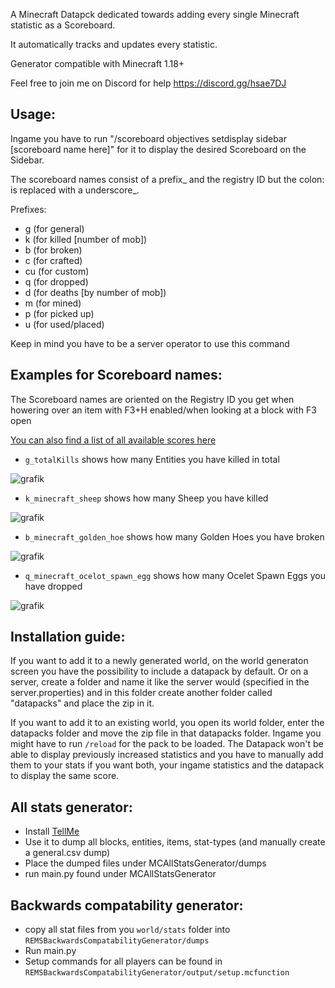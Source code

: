 A Minecraft Datapck dedicated towards adding every single Minecraft statistic as a Scoreboard.

It automatically tracks and updates every statistic.

Generator compatible with Minecraft 1.18+

Feel free to join me on Discord for help https://discord.gg/hsae7DJ

## Usage:

Ingame you have to run "/scoreboard objectives setdisplay sidebar [scoreboard name here]" for it to display the desired Scoreboard on the Sidebar.

The scoreboard names consist of a prefix_ and the registry ID but the colon: is replaced with a underscore_.

Prefixes:
- g (for general)
- k (for killed [number of mob])
- b (for broken)
- c (for crafted)
- cu (for custom)
- q (for dropped)
- d (for deaths [by number of mob])
- m (for mined)
- p (for picked up)
- u (for used/placed)

Keep in mind you have to be a server operator to use this command

## Examples for Scoreboard names:

The Scoreboard names are oriented on the Registry ID you get when howering over an item with F3+H enabled/when looking at a block with F3 open


[You can also find a list of all available scores here](https://github.com/Wxrlds/RecordEveryMinecraftStatistic/blob/master/Datapack/data/rems/functions/setup.mcfunction)

- ``g_totalKills`` shows how many Entities you have killed in total

![grafik](https://user-images.githubusercontent.com/42120270/91225660-458e1600-e724-11ea-9655-8b8012192e48.png)

- ``k_minecraft_sheep`` shows how many Sheep you have killed

![grafik](https://user-images.githubusercontent.com/42120270/91225819-7cfcc280-e724-11ea-8bd3-1c10715bbec1.png)

- ``b_minecraft_golden_hoe`` shows how many Golden Hoes you have broken

![grafik](https://user-images.githubusercontent.com/42120270/91225490-f8aa3f80-e723-11ea-83e8-a25058bda633.png)

- ``q_minecraft_ocelot_spawn_egg`` shows how many Ocelet Spawn Eggs you have dropped

![grafik](https://user-images.githubusercontent.com/42120270/91226023-bd5c4080-e724-11ea-9e53-47774dc28c11.png)

## Installation guide:

If you want to add it to a newly generated world, on the world generaton screen you have the possibility to include a datapack by default.
Or on a server, create a folder and name it like the server would (specified in the server.properties) and in this folder create another folder called "datapacks" and place the zip in it.

If you want to add it to an existing world, you open its world folder, enter the datapacks folder and move the zip file in that datapacks folder. Ingame you might have to run ``/reload`` for the pack to be loaded.
The Datapack won't be able to display previously increased statistics and you have to manually add them to your stats if you want both, your ingame statistics and the datapack to display the same score.

## All stats generator:

- Install [TellMe](https://www.curseforge.com/minecraft/mc-mods/tellme)
- Use it to dump all blocks, entities, items, stat-types (and manually create a general.csv dump)
- Place the dumped files under MCAllStatsGenerator/dumps
- run main.py found under MCAllStatsGenerator

## Backwards compatability generator:

- copy all stat files from you ``world/stats`` folder into ``REMSBackwardsCompatabilityGenerator/dumps``
- Run main.py
- Setup commands for all players can be found in ``REMSBackwardsCompatabilityGenerator/output/setup.mcfunction``